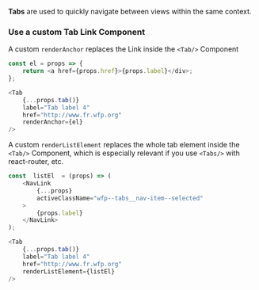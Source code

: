 **Tabs** are used to quickly navigate between views within the same context.

### Use a custom Tab Link Component

  A custom `renderAnchor` replaces the Link inside the `<Tab/>` Component
```js
const el = props => {
	return <a href={props.href}>{props.label}</div>;
};
```
  
```js
<Tab
	{...props.tab()}
	label="Tab label 4"
	href="http://www.fr.wfp.org"
	renderAnchor={el}
/>
```

  A custom `renderListElement` replaces the whole tab element inside the `<Tab/>` Component, which is especially relevant if you use `<Tabs/>` with react-router, etc.
```js
const  listEl  = (props) => (
	<NavLink
		{...props}
		activeClassName="wfp--tabs__nav-item--selected"
	>
		{props.label}
	</NavLink>
);
```
  
```js
<Tab
	{...props.tab()}
	label="Tab label 4"
	href="http://www.fr.wfp.org"
	renderListElement={listEl}
/>
```